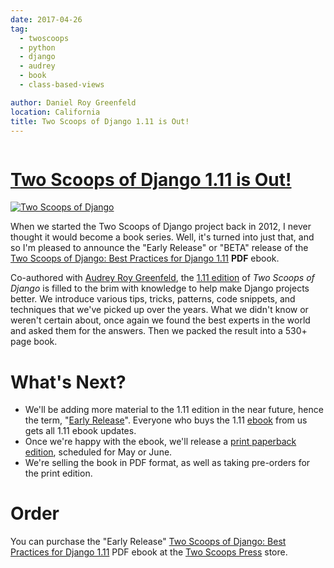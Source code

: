 ```yaml
---
date: 2017-04-26
tag:
  - twoscoops
  - python
  - django
  - audrey
  - book
  - class-based-views

author: Daniel Roy Greenfeld
location: California
title: Two Scoops of Django 1.11 is Out!
---
```


<div class="twelve wide column">
  <h1 class="ui block header">
    <div class="content">
      <a href="/two-scoops-of-django-1-11 "
        >Two Scoops of Django 1.11 is Out!</a
      >
    </div>
  </h1>
  <p>
    <a
      href="http://twoscoopspress.org/products/two-scoops-of-django-1-11"
      target="_blank"
      ><img
        alt="Two Scoops of Django"
        src="https://cdn.shopify.com/s/files/1/0304/6901/files/tsd-111-alpha-470x235.jpg?2934688328290951771"
    /></a>
  </p>
  <p>
    When we started the Two Scoops of Django project back in 2012, I never
    thought it would become a book series. Well, it's turned into just that, and
    so I'm pleased to announce the "Early Release" or "BETA" release of the
    <a
      href="http://twoscoopspress.com/products/two-scoops-of-django-1-11"
      target="_blank"
      >Two Scoops of Django: Best Practices for Django 1.11</a
    >
    <strong>PDF</strong> ebook.
  </p>
  <p>
    Co-authored with
    <a href="https://twitter.com/audreyr" target="_blank"
      >Audrey Roy Greenfeld</a
    >, the
    <a
      href="http://twoscoopspress.com/products/two-scoops-of-django-1-11"
      target="_blank"
      >1.11 edition</a
    >
    of <em>Two Scoops of Django</em> is filled to the brim with knowledge to
    help make Django projects better. We introduce various tips, tricks,
    patterns, code snippets, and techniques that we've picked up over the years.
    What we didn't know or weren't certain about, once again we found the best
    experts in the world and asked them for the answers. Then we packed the
    result into a 530+ page book.
  </p>
  <h1 id="whats-next">What's Next?</h1>
  <ul>
    <li>
      We'll be adding more material to the 1.11 edition in the near future,
      hence the term, "<a
        href="http://twoscoopspress.com/pages/two-scoops-of-django-1-11-faq#what-does-early-release-mean"
        target="_blank"
        >Early Release</a
      >". Everyone who buys the 1.11
      <a
        href="http://twoscoopspress.com/products/two-scoops-of-django-1-11"
        target="_blank"
        >ebook</a
      >
      from us gets all 1.11 ebook updates.
    </li>
    <li>
      Once we're happy with the ebook, we'll release a
      <a
        href="http://twoscoopspress.com/pages/two-scoops-of-django-1-11-faq#what-formats"
        target="_blank"
        >print paperback edition</a
      >, scheduled for May or June.
    </li>
    <li>
      We're selling the book in PDF format, as well as taking pre-orders for the
      print edition.
    </li>
  </ul>
  <h1 id="order">Order</h1>
  <p>
    You can purchase the "Early Release"
    <a
      href="http://twoscoopspress.com/products/two-scoops-of-django-1-11"
      target="_blank"
      >Two Scoops of Django: Best Practices for Django 1.11</a
    >
    PDF ebook at the
    <a
      href="http://twoscoopspress.com/products/two-scoops-of-django-1-11"
      target="_blank"
      >Two Scoops Press</a
    >
    store.
  </p>
  </div>
